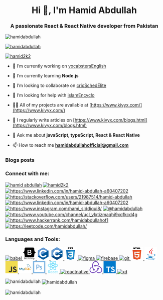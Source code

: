 <h1 align="center">Hi 👋, I'm Hamid Abdullah</h1>
<h3 align="center">A passionate React & React Native developer from Pakistan</h3>

<p align="left"> <img src="https://komarev.com/ghpvc/?username=hamidabdullah&label=Profile%20views&color=0e75b6&style=flat" alt="hamidabdullah" /> </p>

<p align="left"> <a href="https://github.com/ryo-ma/github-profile-trophy"><img src="https://github-profile-trophy.vercel.app/?username=hamidabdullah" alt="hamidabdullah" /></a> </p>

<p align="left"> <a href="https://twitter.com/hamid2k2" target="blank"><img src="https://img.shields.io/twitter/follow/hamid2k2?logo=twitter&style=for-the-badge" alt="hamid2k2" /></a> </p>

- 🔭 I’m currently working on [vocabstersEnglish](https://github.com/khankhail-llc/english_vocabster)

- 🌱 I’m currently learning **Node.js**

- 👯 I’m looking to collaborate on [cricSchedElite](https://github.com/khankhail-llc/cricSchedElite)

- 🤝 I’m looking for help with [islamEncyclo](https://github.com/khankhail-llc/IslamEncylo)

- 👨‍💻 All of my projects are available at [https://www.kivyx.com/](https://www.kivyx.com/)

- 📝 I regularly write articles on [https://www.kivyx.com/blogs.html](https://www.kivyx.com/blogs.html)

- 💬 Ask me about **javaScript, typeScript, React & React Native**

- 📫 How to reach me **hamidabdullahofficial@gmail.com**

### Blogs posts
<!-- BLOG-POST-LIST:START -->
<!-- BLOG-POST-LIST:END -->

<h3 align="left">Connect with me:</h3>
<p align="left">
<a href="https://dev.to/hamid abdullah" target="blank"><img align="center" src="https://raw.githubusercontent.com/rahuldkjain/github-profile-readme-generator/master/src/images/icons/Social/devto.svg" alt="hamid abdullah" height="30" width="40" /></a>
<a href="https://twitter.com/hamid2k2" target="blank"><img align="center" src="https://raw.githubusercontent.com/rahuldkjain/github-profile-readme-generator/master/src/images/icons/Social/twitter.svg" alt="hamid2k2" height="30" width="40" /></a>
<a href="https://linkedin.com/in/https://www.linkedin.com/in/hamid-abdullah-a60407202" target="blank"><img align="center" src="https://raw.githubusercontent.com/rahuldkjain/github-profile-readme-generator/master/src/images/icons/Social/linked-in-alt.svg" alt="https://www.linkedin.com/in/hamid-abdullah-a60407202" height="30" width="40" /></a>
<a href="https://stackoverflow.com/users/https://stackoverflow.com/users/21987514/hamid-abdullah" target="blank"><img align="center" src="https://raw.githubusercontent.com/rahuldkjain/github-profile-readme-generator/master/src/images/icons/Social/stack-overflow.svg" alt="https://stackoverflow.com/users/21987514/hamid-abdullah" height="30" width="40" /></a>
<a href="https://fb.com/https://www.linkedin.com/in/hamid-abdullah-a60407202" target="blank"><img align="center" src="https://raw.githubusercontent.com/rahuldkjain/github-profile-readme-generator/master/src/images/icons/Social/facebook.svg" alt="https://www.linkedin.com/in/hamid-abdullah-a60407202" height="30" width="40" /></a>
<a href="https://instagram.com/https://www.instagram.com/hami_siddiqui8/" target="blank"><img align="center" src="https://raw.githubusercontent.com/rahuldkjain/github-profile-readme-generator/master/src/images/icons/Social/instagram.svg" alt="https://www.instagram.com/hami_siddiqui8/" height="30" width="40" /></a>
<a href="https://medium.com/@hamidabdullah" target="blank"><img align="center" src="https://raw.githubusercontent.com/rahuldkjain/github-profile-readme-generator/master/src/images/icons/Social/medium.svg" alt="@hamidabdullah" height="30" width="40" /></a>
<a href="https://www.youtube.com/c/https://www.youtube.com/channel/ucl_ylxtizmaqhi9xo1kcd4g" target="blank"><img align="center" src="https://raw.githubusercontent.com/rahuldkjain/github-profile-readme-generator/master/src/images/icons/Social/youtube.svg" alt="https://www.youtube.com/channel/ucl_ylxtizmaqhi9xo1kcd4g" height="30" width="40" /></a>
<a href="https://www.hackerrank.com/https://www.hackerrank.com/hamidabdullahof1" target="blank"><img align="center" src="https://raw.githubusercontent.com/rahuldkjain/github-profile-readme-generator/master/src/images/icons/Social/hackerrank.svg" alt="https://www.hackerrank.com/hamidabdullahof1" height="30" width="40" /></a>
<a href="https://www.leetcode.com/https://leetcode.com/hamidabdullah/" target="blank"><img align="center" src="https://raw.githubusercontent.com/rahuldkjain/github-profile-readme-generator/master/src/images/icons/Social/leet-code.svg" alt="https://leetcode.com/hamidabdullah/" height="30" width="40" /></a>
</p>

<h3 align="left">Languages and Tools:</h3>
<p align="left"> <a href="https://babeljs.io/" target="_blank" rel="noreferrer"> <img src="https://www.vectorlogo.zone/logos/babeljs/babeljs-icon.svg" alt="babel" width="40" height="40"/> </a> <a href="https://getbootstrap.com" target="_blank" rel="noreferrer"> <img src="https://raw.githubusercontent.com/devicons/devicon/master/icons/bootstrap/bootstrap-plain-wordmark.svg" alt="bootstrap" width="40" height="40"/> </a> <a href="https://www.cprogramming.com/" target="_blank" rel="noreferrer"> <img src="https://raw.githubusercontent.com/devicons/devicon/master/icons/c/c-original.svg" alt="c" width="40" height="40"/> </a> <a href="https://www.w3schools.com/cpp/" target="_blank" rel="noreferrer"> <img src="https://raw.githubusercontent.com/devicons/devicon/master/icons/cplusplus/cplusplus-original.svg" alt="cplusplus" width="40" height="40"/> </a> <a href="https://www.w3schools.com/css/" target="_blank" rel="noreferrer"> <img src="https://raw.githubusercontent.com/devicons/devicon/master/icons/css3/css3-original-wordmark.svg" alt="css3" width="40" height="40"/> </a> <a href="https://www.figma.com/" target="_blank" rel="noreferrer"> <img src="https://www.vectorlogo.zone/logos/figma/figma-icon.svg" alt="figma" width="40" height="40"/> </a> <a href="https://firebase.google.com/" target="_blank" rel="noreferrer"> <img src="https://www.vectorlogo.zone/logos/firebase/firebase-icon.svg" alt="firebase" width="40" height="40"/> </a> <a href="https://git-scm.com/" target="_blank" rel="noreferrer"> <img src="https://www.vectorlogo.zone/logos/git-scm/git-scm-icon.svg" alt="git" width="40" height="40"/> </a> <a href="https://www.w3.org/html/" target="_blank" rel="noreferrer"> <img src="https://raw.githubusercontent.com/devicons/devicon/master/icons/html5/html5-original-wordmark.svg" alt="html5" width="40" height="40"/> </a> <a href="https://www.java.com" target="_blank" rel="noreferrer"> <img src="https://raw.githubusercontent.com/devicons/devicon/master/icons/java/java-original.svg" alt="java" width="40" height="40"/> </a> <a href="https://developer.mozilla.org/en-US/docs/Web/JavaScript" target="_blank" rel="noreferrer"> <img src="https://raw.githubusercontent.com/devicons/devicon/master/icons/javascript/javascript-original.svg" alt="javascript" width="40" height="40"/> </a> <a href="https://www.mysql.com/" target="_blank" rel="noreferrer"> <img src="https://raw.githubusercontent.com/devicons/devicon/master/icons/mysql/mysql-original-wordmark.svg" alt="mysql" width="40" height="40"/> </a> <a href="https://www.photoshop.com/en" target="_blank" rel="noreferrer"> <img src="https://raw.githubusercontent.com/devicons/devicon/master/icons/photoshop/photoshop-line.svg" alt="photoshop" width="40" height="40"/> </a> <a href="https://reactjs.org/" target="_blank" rel="noreferrer"> <img src="https://raw.githubusercontent.com/devicons/devicon/master/icons/react/react-original-wordmark.svg" alt="react" width="40" height="40"/> </a> <a href="https://reactnative.dev/" target="_blank" rel="noreferrer"> <img src="https://reactnative.dev/img/header_logo.svg" alt="reactnative" width="40" height="40"/> </a> <a href="https://redux.js.org" target="_blank" rel="noreferrer"> <img src="https://raw.githubusercontent.com/devicons/devicon/master/icons/redux/redux-original.svg" alt="redux" width="40" height="40"/> </a> <a href="https://www.typescriptlang.org/" target="_blank" rel="noreferrer"> <img src="https://raw.githubusercontent.com/devicons/devicon/master/icons/typescript/typescript-original.svg" alt="typescript" width="40" height="40"/> </a> <a href="https://www.adobe.com/products/xd.html" target="_blank" rel="noreferrer"> <img src="https://cdn.worldvectorlogo.com/logos/adobe-xd.svg" alt="xd" width="40" height="40"/> </a> </p>

<p><img align="left" src="https://github-readme-stats.vercel.app/api/top-langs?username=hamidabdullah&show_icons=true&locale=en&layout=compact" alt="hamidabdullah" /></p>

<p>&nbsp;<img align="center" src="https://github-readme-stats.vercel.app/api?username=hamidabdullah&show_icons=true&locale=en" alt="hamidabdullah" /></p>

<p><img align="center" src="https://github-readme-streak-stats.herokuapp.com/?user=hamidabdullah&" alt="hamidabdullah" /></p>
